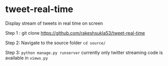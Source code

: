 # tweet-real-time
Display stream of tweets in real time on screen

Step 1 : git clone https://github.com/rakeshsukla53/tweet-real-time

Step 2: Navigate to the source folder `cd source/`

Step 3: `python manage.py runserver` currently only twitter streaming code is available in `views.py`



